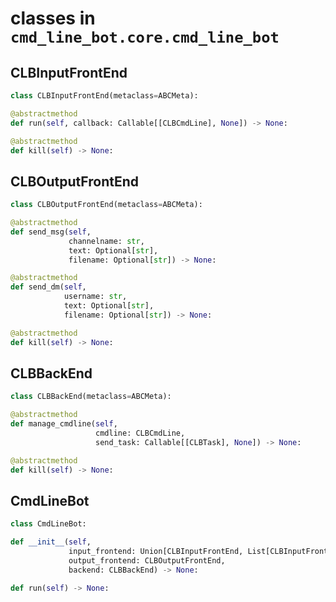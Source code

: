 # classes in `cmd_line_bot.core.cmd_line_bot`

## CLBInputFrontEnd
```python
class CLBInputFrontEnd(metaclass=ABCMeta):
```

```python
@abstractmethod
def run(self, callback: Callable[[CLBCmdLine], None]) -> None:
```

```python
@abstractmethod
def kill(self) -> None:
```

## CLBOutputFrontEnd
```python
class CLBOutputFrontEnd(metaclass=ABCMeta):
```

```python
@abstractmethod
def send_msg(self,
             channelname: str,
             text: Optional[str],
             filename: Optional[str]) -> None:
```

```python
@abstractmethod
def send_dm(self,
            username: str,
            text: Optional[str],
            filename: Optional[str]) -> None:
```

```python
@abstractmethod
def kill(self) -> None:
```

## CLBBackEnd
```python
class CLBBackEnd(metaclass=ABCMeta):
```

```python
@abstractmethod
def manage_cmdline(self,
                   cmdline: CLBCmdLine,
                   send_task: Callable[[CLBTask], None]) -> None:
```

```python
@abstractmethod
def kill(self) -> None:
```

## CmdLineBot
```python
class CmdLineBot:
```

```python
def __init__(self,
             input_frontend: Union[CLBInputFrontEnd, List[CLBInputFrontEnd]],
             output_frontend: CLBOutputFrontEnd,
             backend: CLBBackEnd) -> None:
```

```python
def run(self) -> None:
```
